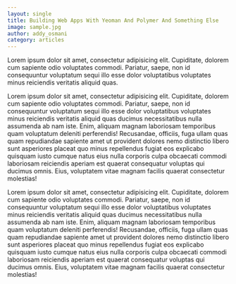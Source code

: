 ```yaml
---
layout: single
title: Building Web Apps With Yeoman And Polymer And Something Else
image: sample.jpg
author: addy_osmani
category: articles
---
```


Lorem ipsum dolor sit amet, consectetur adipisicing elit. Cupiditate, dolorem
cum sapiente odio voluptates commodi. Pariatur, saepe, non id consequuntur
voluptatum sequi illo esse dolor voluptatibus voluptates minus reiciendis
veritatis aliquid quas.

<!--more-->

Lorem ipsum dolor sit amet, consectetur adipisicing elit. Cupiditate, dolorem
cum sapiente odio voluptates commodi. Pariatur, saepe, non id consequuntur
voluptatum sequi illo esse dolor voluptatibus voluptates minus reiciendis
veritatis aliquid quas ducimus necessitatibus nulla assumenda ab nam iste. Enim,
aliquam magnam laboriosam temporibus quam voluptatum deleniti perferendis!
Recusandae, officiis, fuga ullam quas quam repudiandae sapiente amet ut
provident dolores nemo distinctio libero sunt asperiores placeat quo minus
repellendus fugiat eos explicabo quisquam iusto cumque natus eius nulla corporis
culpa obcaecati commodi laboriosam reiciendis aperiam est quaerat consequatur
voluptas qui ducimus omnis. Eius, voluptatem vitae magnam facilis quaerat
consectetur molestias!

Lorem ipsum dolor sit amet, consectetur adipisicing elit. Cupiditate, dolorem
cum sapiente odio voluptates commodi. Pariatur, saepe, non id consequuntur
voluptatum sequi illo esse dolor voluptatibus voluptates minus reiciendis
veritatis aliquid quas ducimus necessitatibus nulla assumenda ab nam iste. Enim,
aliquam magnam laboriosam temporibus quam voluptatum deleniti perferendis!
Recusandae, officiis, fuga ullam quas quam repudiandae sapiente amet ut
provident dolores nemo distinctio libero sunt asperiores placeat quo minus
repellendus fugiat eos explicabo quisquam iusto cumque natus eius nulla corporis
culpa obcaecati commodi laboriosam reiciendis aperiam est quaerat consequatur
voluptas qui ducimus omnis. Eius, voluptatem vitae magnam facilis quaerat
consectetur molestias!

